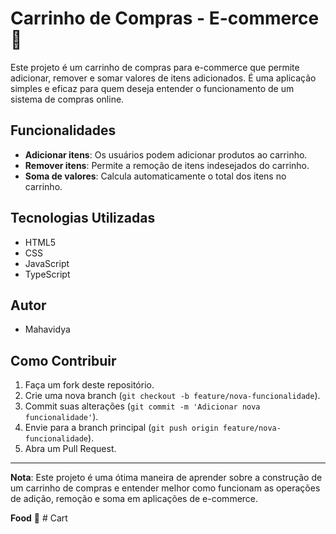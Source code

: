 # Carrinho de Compras - E-commerce 🍔

Este projeto é um carrinho de compras para e-commerce que permite adicionar, remover e somar valores de itens adicionados. É uma aplicação simples e eficaz para quem deseja entender o funcionamento de um sistema de compras online.

## Funcionalidades

- **Adicionar itens**: Os usuários podem adicionar produtos ao carrinho.
- **Remover itens**: Permite a remoção de itens indesejados do carrinho.
- **Soma de valores**: Calcula automaticamente o total dos itens no carrinho.

## Tecnologias Utilizadas

- HTML5
- CSS
- JavaScript
- TypeScript

## Autor

- Mahavidya

## Como Contribuir

1. Faça um fork deste repositório.
2. Crie uma nova branch (`git checkout -b feature/nova-funcionalidade`).
3. Commit suas alterações (`git commit -m 'Adicionar nova funcionalidade'`).
4. Envie para a branch principal (`git push origin feature/nova-funcionalidade`).
5. Abra um Pull Request.

---

**Nota**: Este projeto é uma ótima maneira de aprender sobre a construção de um carrinho de compras e entender melhor como funcionam as operações de adição, remoção e soma em aplicações de e-commerce.

**Food** 🚀 # Cart


 
